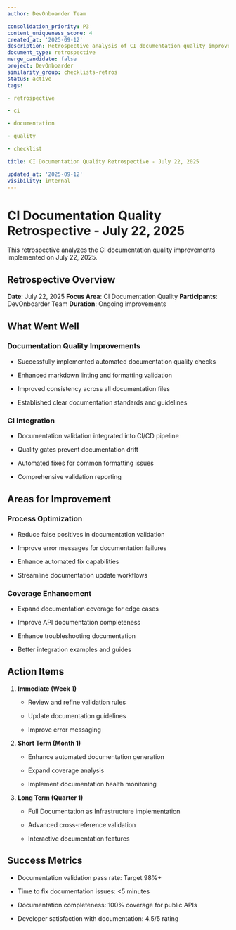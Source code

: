```yaml
---
author: DevOnboarder Team

consolidation_priority: P3
content_uniqueness_score: 4
created_at: '2025-09-12'
description: Retrospective analysis of CI documentation quality improvements on July 22, 2025
document_type: retrospective
merge_candidate: false
project: DevOnboarder
similarity_group: checklists-retros
status: active
tags:

- retrospective

- ci

- documentation

- quality

- checklist

title: CI Documentation Quality Retrospective - July 22, 2025

updated_at: '2025-09-12'
visibility: internal
---
```


# CI Documentation Quality Retrospective - July 22, 2025

This retrospective analyzes the CI documentation quality improvements implemented on July 22, 2025.

## Retrospective Overview

**Date**: July 22, 2025
**Focus Area**: CI Documentation Quality
**Participants**: DevOnboarder Team
**Duration**: Ongoing improvements

## What Went Well

### Documentation Quality Improvements

- Successfully implemented automated documentation quality checks

- Enhanced markdown linting and formatting validation

- Improved consistency across all documentation files

- Established clear documentation standards and guidelines

### CI Integration

- Documentation validation integrated into CI/CD pipeline

- Quality gates prevent documentation drift

- Automated fixes for common formatting issues

- Comprehensive validation reporting

## Areas for Improvement

### Process Optimization

- Reduce false positives in documentation validation

- Improve error messages for documentation failures

- Enhance automated fix capabilities

- Streamline documentation update workflows

### Coverage Enhancement

- Expand documentation coverage for edge cases

- Improve API documentation completeness

- Enhance troubleshooting documentation

- Better integration examples and guides

## Action Items

1. **Immediate (Week 1)**

   - Review and refine validation rules

   - Update documentation guidelines

   - Improve error messaging

2. **Short Term (Month 1)**

   - Enhance automated documentation generation

   - Expand coverage analysis

   - Implement documentation health monitoring

3. **Long Term (Quarter 1)**

   - Full Documentation as Infrastructure implementation

   - Advanced cross-reference validation

   - Interactive documentation features

## Success Metrics

- Documentation validation pass rate: Target 98%+

- Time to fix documentation issues: <5 minutes

- Documentation completeness: 100% coverage for public APIs

- Developer satisfaction with documentation: 4.5/5 rating
